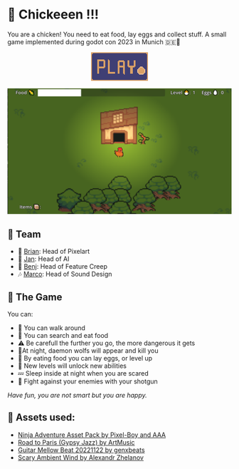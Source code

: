 # 🐣 Chickeeen !!!

You are a chicken! You need to eat food, lay eggs and collect stuff.
A small game implemented during godot con 2023 in Munich 🇩🇪🥨

<p align="center">
  <a href="https://eddex.itch.io/chickeeen" target="_blank">
	<img src="img/play@2x.png" />
  </a>
</p>

![screen](img/screenshot_1.png)

## 🐔 Team

- 🎨 [Brian](https://github.com/lextum): Head of Pixelart
- 👾 [Jan](https://github.com/dev-jan): Head of AI
- 🤯 [Benj](https://github.com/randombenj): Head of Feature Creep
- 🎶 [Marco](https://github.com/eddex): Head of Sound Design


## 🐤 The Game

You can:

 - 🐤 You can walk around 
 - 🌽 You can search and eat food 
 - ⚠️ Be carefull the further you go, the more dangerous it gets
 - 🐺At night, daemon wolfs will appear and kill you
 - 🥚 By eating food you can lay eggs, or level up
 - 🐣 New levels will unlock new abilities
 - 💤 Sleep inside at night when you are scared
 - 🔫 Fight against your enemies with your shotgun

*Have fun, you are not smart but you are happy.*


## 🍗 Assets used:

 - [Ninja Adventure Asset Pack by Pixel-Boy and AAA](https://pixel-boy.itch.io/ninja-adventure-asset-pack)
 - [Road to Paris (Gypsy Jazz) by ArtMusic](https://pixabay.com/de/music/volk-road-to-paris-gypsy-jazz-144631/)
 - [Guitar Mellow Beat 20221122 by genxbeats](https://pixabay.com/de/music/schlagt-guitar-mellow-beat-20221122-128596/)
 - [Scary Ambient Wind by Alexandr Zhelanov](https://opengameart.org/content/scary-ambient-wind)
